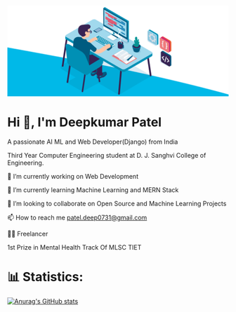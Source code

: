 
![Header](https://raw.githubusercontent.com/Azael-Dev/Azael-Dev/master/coding.gif)


#     Hi 👋, I'm Deepkumar Patel

A passionate AI ML and Web Developer(Django) from India

Third Year Computer Engineering student at D. J. Sanghvi College of Engineering.


🔭 I’m currently working on Web Development

🌱 I’m currently learning Machine Learning and MERN Stack 

👯 I’m looking to collaborate on Open Source  and Machine Learning Projects

📫 How to reach me patel.deep0731@gmail.com

👨‍💻 Freelancer

1st Prize in Mental Health Track Of MLSC TIET


#                                        📊 Statistics:
[![Anurag's GitHub stats](https://github-readme-stats.vercel.app/api?username=deep3040)](https://github.com/anuraghazra/github-readme-stats)
